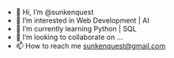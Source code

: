 - 👋 Hi, I’m @sunkenquest
- 👀 I’m interested in Web Development | AI
- 🌱 I’m currently learning Python | SQL 
- 💞️ I’m looking to collaborate on ...
- 📫 How to reach me sunkenquest@gmail.com 

<!---
sunkenquest/sunkenquest is a ✨ special ✨ repository because its `README.md` (this file) appears on your GitHub profile.
You can click the Preview link to take a look at your changes.
--->
